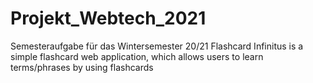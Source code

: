 # Projekt_Webtech_2021
Semesteraufgabe für das Wintersemester 20/21
Flashcard Infinitus is a simple flashcard web application, which allows users to learn terms/phrases by using flashcards


